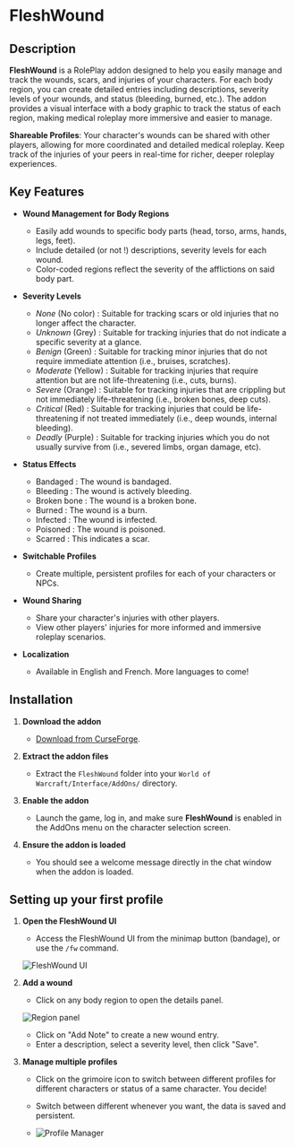 # FleshWound

## Description

**FleshWound** is a RolePlay addon designed to help you easily manage and track the wounds, scars, and injuries of your characters. For each body region, you can create detailed entries including descriptions, severity levels of your wounds, and status (bleeding, burned, etc.). The addon provides a visual interface with a body graphic to track the status of each region, making medical roleplay more immersive and easier to manage.

**Shareable Profiles**: Your character's wounds can be shared with other players, allowing for more coordinated and detailed medical roleplay. Keep track of the injuries of your peers in real-time for richer, deeper roleplay experiences.

## Key Features

- **Wound Management for Body Regions**
    - Easily add wounds to specific body parts (head, torso, arms, hands, legs, feet).
    - Include detailed (or not !) descriptions, severity levels for each wound.
    - Color-coded regions reflect the severity of the afflictions on said body part.
    
- **Severity Levels**
    - *None* (No color) : Suitable for tracking scars or old injuries that no longer affect the character.
    - *Unknown* (Grey) : Suitable for tracking injuries that do not indicate a specific severity at a glance.
    - *Benign* (Green) : Suitable for tracking minor injuries that do not require immediate attention (i.e., bruises, scratches).
    - *Moderate* (Yellow) : Suitable for tracking injuries that require attention but are not life-threatening (i.e., cuts, burns).
    - *Severe* (Orange) : Suitable for tracking injuries that are crippling but not immediately life-threatening (i.e., broken bones, deep cuts).
    - *Critical* (Red) : Suitable for tracking injuries that could be life-threatening if not treated immediately (i.e., deep wounds, internal bleeding).
    - *Deadly* (Purple) : Suitable for tracking injuries which you do not usually survive from (i.e., severed limbs, organ damage, etc).

- **Status Effects**
    - Bandaged : The wound is bandaged.
    - Bleeding : The wound is actively bleeding.
    - Broken bone : The wound is a broken bone.
    - Burned : The wound is a burn.
    - Infected : The wound is infected.
    - Poisoned : The wound is poisoned.
    - Scarred : This indicates a scar.
    
- **Switchable Profiles**
    - Create multiple, persistent profiles for each of your characters or NPCs.
    
- **Wound Sharing**
    - Share your character's injuries with other players.
    - View other players' injuries for more informed and immersive roleplay scenarios.

- **Localization**
    - Available in English and French. More languages to come!
    
## Installation

1. **Download the addon**
    - [Download from CurseForge](https://www.curseforge.com/wow/addons/fleshwound).
    
2. **Extract the addon files**
    - Extract the `FleshWound` folder into your `World of Warcraft/Interface/AddOns/` directory.

3. **Enable the addon**
    - Launch the game, log in, and make sure **FleshWound** is enabled in the AddOns menu on the character selection screen.

4. **Ensure the addon is loaded**
    - You should see a welcome message directly in the chat window when the addon is loaded.

## Setting up your first profile

1. **Open the FleshWound UI**
    - Access the FleshWound UI from the minimap button (bandage), or use the `/fw` command.

    ![FleshWound UI](https://github.com/user-attachments/assets/194c306e-327f-4c0f-8543-6dd6c6c89f45)


2. **Add a wound**
    - Click on any body region to open the details panel.
  
     ![Region panel](https://github.com/user-attachments/assets/2c1dc9a5-0ecb-40d8-a0eb-6b314ef00a76)

    - Click on "Add Note" to create a new wound entry.
    - Enter a description, select a severity level, then click "Save".

3. **Manage multiple profiles**
    - Click on the grimoire icon to switch between different profiles for different characters or status of a same character. You decide!
    - Switch between different whenever you want, the data is saved and persistent.

    - ![Profile Manager](https://github.com/user-attachments/assets/807a4562-96d5-42fb-bc2c-47d100c25706)

